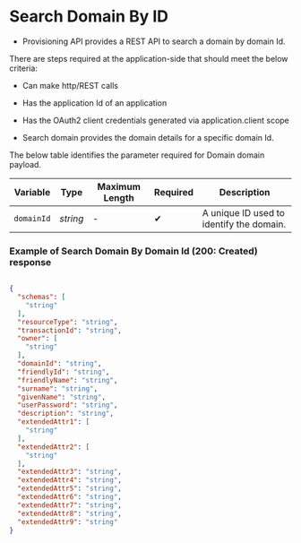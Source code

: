 # Search Domain By ID

- Provisioning API provides a REST API to search a domain by domain Id.

There are steps required at the application-side that should meet the below criteria:  

- Can make http/REST calls  

- Has the application Id of an application

- Has the OAuth2 client credentials generated via application.client scope


<!--
type: tab
titles: Request, Response
-->

- Search domain provides the domain details for a specific domain Id.

The below table identifies the parameter required for Domain domain payload.

| Variable | Type | Maximum Length | Required | Description |
| -------- | -- |------------| ------- | ---- |
| `domainId` | *string* | - | &#10004; | A unique ID used to identify the domain. |


<!--
type: tab
-->

### Example of Search Domain By Domain Id (200: Created) response

```json

{
  "schemas": [
    "string"
  ],
  "resourceType": "string",
  "transactionId": "string",
  "owner": [
    "string"
  ],
  "domainId": "string",
  "friendlyId": "string",
  "friendlyName": "string",
  "surname": "string",
  "givenName": "string",
  "userPassword": "string",
  "description": "string",
  "extendedAttr1": [
    "string"
  ],
  "extendedAttr2": [
    "string"
  ],
  "extendedAttr3": "string",
  "extendedAttr4": "string",
  "extendedAttr5": "string",
  "extendedAttr6": "string",
  "extendedAttr7": "string",
  "extendedAttr8": "string",
  "extendedAttr9": "string"
}

```

<!-- type: tab-end -->